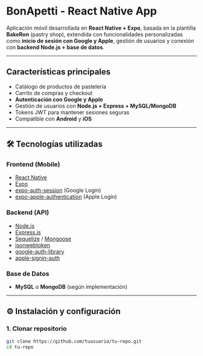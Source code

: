 #  BonApetti - React Native App

Aplicación móvil desarrollada en **React Native + Expo**, basada en la plantilla **BakeRon** (pastry shop), extendida con funcionalidades personalizadas como **inicio de sesión con Google y Apple**, gestión de usuarios y conexión con **backend Node.js + base de datos**.

---

##  Características principales

-  Catálogo de productos de pastelería   
-  Carrito de compras y checkout   
-  **Autenticación con Google y Apple**   
-  Gestión de usuarios con **Node.js + Express + MySQL/MongoDB**  
-  Tokens JWT para mantener sesiones seguras  
-  Compatible con **Android** y **iOS**  

---

## 🛠️ Tecnologías utilizadas

### Frontend (Mobile)
- [React Native](https://reactnative.dev/)  
- [Expo](https://expo.dev/)  
- [expo-auth-session](https://docs.expo.dev/versions/latest/sdk/auth-session/) (Google Login)  
- [expo-apple-authentication](https://docs.expo.dev/versions/latest/sdk/apple-authentication/) (Apple Login)  

### Backend (API)
- [Node.js](https://nodejs.org/)  
- [Express.js](https://expressjs.com/)  
- [Sequelize](https://sequelize.org/) / [Mongoose](https://mongoosejs.com/)  
- [jsonwebtoken](https://github.com/auth0/node-jsonwebtoken)  
- [google-auth-library](https://github.com/googleapis/google-auth-library-nodejs)  
- [apple-signin-auth](https://github.com/ananay/apple-signin-auth)  

### Base de Datos
- **MySQL** o **MongoDB** (según implementación)  

---

## ⚙️ Instalación y configuración

### 1. Clonar repositorio
```bash
git clone https://github.com/tuusuario/tu-repo.git
cd tu-repo
